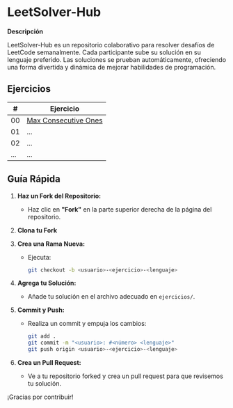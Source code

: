 # LeetSolver-Hub

**Descripción**

LeetSolver-Hub es un repositorio colaborativo para resolver desafíos de LeetCode semanalmente. Cada participante sube su solución en su lenguaje preferido. Las soluciones se prueban automáticamente, ofreciendo una forma divertida y dinámica de mejorar habilidades de programación.

## Ejercicios

| #  | Ejercicio   |
|----|-------------|
| 00 | [Max Consecutive Ones](ejercicios/00_Max_Consecutive_Ones/EJERCICIO.md) |
| 01 | ... |
| 02 | ... |
| ...| ... |

## Guía Rápida

1. **Haz un Fork del Repositorio:**
   - Haz clic en **"Fork"** en la parte superior derecha de la página del repositorio.

2. **Clona tu Fork**

3. **Crea una Rama Nueva:**
   - Ejecuta:
     ```bash
     git checkout -b <usuario>-<ejercicio>-<lenguaje>
     ```

4. **Agrega tu Solución:**
   - Añade tu solución en el archivo adecuado en `ejercicios/`.

5. **Commit y Push:**
   - Realiza un commit y empuja los cambios:
     ```bash
     git add .
     git commit -m "<usuario>: #<número> <lenguaje>"
     git push origin <usuario>-<ejercicio>-<lenguaje>
     ```

6. **Crea un Pull Request:**
   - Ve a tu repositorio forked y crea un pull request para que revisemos tu solución.

¡Gracias por contribuir!

